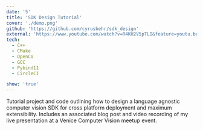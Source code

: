 ```yaml
---
date: '5'
title: 'SDK Design Tutorial'
cover: './demo.png'
github: 'https://github.com/cyrusbehr/sdk_design'
external: 'https://www.youtube.com/watch?v=R4KH2V5pTLI&feature=youtu.be'
tech:
  - C++
  - CMake
  - OpenCV
  - GCC
  - Pybind11
  - CircleCI

show: 'true'
---
```


Tutorial project and code outlining how to design a language agnostic computer vision SDK for cross platform deployment and maximum extensibility. Includes an associated blog post and video recording of my live presentation at a Venice Computer Vision meetup event.
